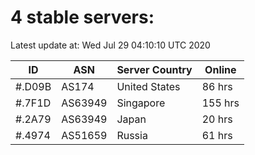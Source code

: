 # 4 stable servers:

Latest update at: Wed Jul 29 04:10:10 UTC 2020

| ID | ASN | Server Country | Online |
| -- | --- | -------------- | ------ |
| #.D09B | AS174 | United States | 86 hrs |
| #.7F1D | AS63949 | Singapore | 155 hrs |
| #.2A79 | AS63949 | Japan | 20 hrs |
| #.4974 | AS51659 | Russia | 61 hrs |

